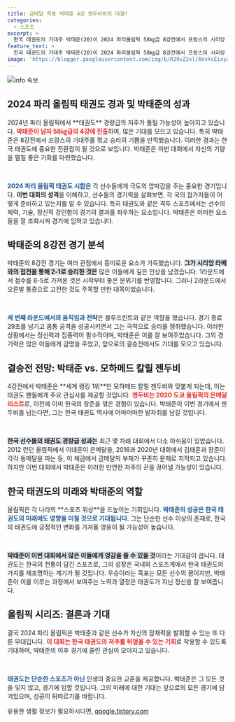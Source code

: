 ```yaml
---
title: 금메달 목표 박태준 4강 젠두비와의 대결!
categories:
  - 스포츠
excerpt: >
  한국 태권도의 기대주 박태준(20)이 2024 파리올림픽 58㎏급 8강전에서 프랑스의 시리앙 라베를 제압하고 4강 진출에 성공! 세계 랭킹 1위 젠두비와의 결승전이 기대되는 가운데, 금메달을 향한 도전이 시작된다.
feature_text: >
  한국 태권도의 기대주 박태준(20)이 2024 파리올림픽 58㎏급 8강전에서 프랑스의 시리앙 라베를 제압하고 4강 진출에 성공! 세계 랭킹 1위 젠두비와의 결승전이 기대되는 가운데, 금메달을 향한 도전이 시작된다.
image: 'https://blogger.googleusercontent.com/img/b/R29vZ2xl/AVvXsEixyZcFfHzMRdzZMjFBmAUKJYCLCGyLL1o632UiGVXcaFdKo_bkvkuCioo0uUKlGfBVcT3P84aROyZIXSBEx3Aw5nCQ3pTgDom1WDC4m8eifvWiAmWEEVb4x6G_l8C0QH225ldMjyaFvpxGEBGNO37VmDTDMHGhJPq73UglMfDca1-0aw/s1600/blogspot.png'
---
```


<p><img src="https://blogger.googleusercontent.com/img/b/R29vZ2xl/AVvXsEixyZcFfHzMRdzZMjFBmAUKJYCLCGyLL1o632UiGVXcaFdKo_bkvkuCioo0uUKlGfBVcT3P84aROyZIXSBEx3Aw5nCQ3pTgDom1WDC4m8eifvWiAmWEEVb4x6G_l8C0QH225ldMjyaFvpxGEBGNO37VmDTDMHGhJPq73UglMfDca1-0aw/s1600/blogspot.png" alt="info 속보" /></p>

<h2 data-ke-size="size26">2024 파리 올림픽 태권도 경과 및 박태준의 성과</h2>

<p data-ke-size="size16">2024년 파리 올림픽에서 **태권도** 경량급의 저주가 풀릴 가능성이 높아지고 있습니다. <b><span style="color: #ee2323;">박태준이 남자 58㎏급의 4강에 진출</span></b>하여, 많은 기대를 모으고 있습니다. 특히 박태준은 8강전에서 프랑스의 기대주를 꺾고 승리의 기쁨을 만끽했습니다. 이러한 경과는 한국 태권도에 중요한 전환점이 될 것으로 보입니다. 박태준은 이번 대회에서 자신의 기량을 펼칠 좋은 기회를 마련했습니다.</p>

<p data-ke-size="size16">&nbsp;</p>

<p><b><span style="color: #1a5490;">2024 파리 올림픽 태권도 시합은</span></b> 각 선수들에게 극도의 압박감을 주는 중요한 경기입니다. <strong>이번 대회의 성격</strong>을 이해하고, 선수들의 경기력을 살펴보면, 각 국의 참가자들이 어떻게 준비하고 있는지를 알 수 있습니다. 특히 태권도와 같은 격투 스포츠에서는 선수의 체력, 기술, 정신적 강인함이 경기의 결과를 좌우하는 요소입니다. 박태준은 이러한 요소들을 잘 조화시켜 경기에 임하고 있습니다.</p>

<h2 data-ke-size="size26">박태준의 8강전 경기 분석</h2>

<p data-ke-size="size16">박태준의 8강전 경기는 여러 관점에서 흥미로운 요소가 가득했습니다. <b><span style="background-color: #21538527;">그가 시리앙 라베와의 접전을 통해 2-1로 승리한 것은</span></b> 많은 이들에게 깊은 인상을 남겼습니다. 1라운드에서 점수를 8-5로 가져온 것은 시작부터 좋은 분위기를 반영합니다. 그러나 2라운드에서 오른발 통증으로 고전한 것도 주목할 만한 대목이었습니다.</p>

<p data-ke-size="size16">&nbsp;</p>

<p><b><span style="color: #1a5490;">세 번째 라운드에서의 움직임과 전략</span></b>은 블루프린트와 같은 역할을 했습니다. 경기 종료 29초를 남기고 몸통 공격을 성공시키면서 그는 극적으로 승리를 쟁취했습니다. 이러한 상황에서는 정신력과 집중력이 필수적이며, 박태준은 이를 잘 보여주었습니다. 그의 경기력은 많은 이들에게 감명을 주었고, 앞으로의 결승전에서도 기대를 모으고 있습니다.</p>

<h2 data-ke-size="size26">결승전 전망: 박태준 vs. 모하메드 칼릴 젠두비</h2>

<p data-ke-size="size16">4강전에서 박태준은 **세계 랭킹 1위**인 모하메드 칼릴 젠두비와 맞붙게 되는데, 이는 태권도 팬들에게 주요 관심사를 제공할 것입니다. <b><span style="color: #ee2323;">젠두비는 2020 도쿄 올림픽의 은메달리스트</span></b>로, 이전에 이미 한국의 장준을 꺾은 경험이 있습니다. 박태준이 이번 경기에서 젠두비를 넘는다면, 그는 한국 태권도 역사에 어마어마한 발자취를 남길 것입니다.</p>

<p data-ke-size="size16">&nbsp;</p>

<p><b><span style="background-color: #21538527;">한국 선수들의 태권도 경량급 성과는</span></b> 최근 몇 차례 대회에서 다소 아쉬움이 있었습니다. 2012 런던 올림픽에서 이대훈이 은메달을, 2016과 2020년 대회에서 김태훈과 장준이 각각 동메달을 따는 등, 이 체급에서 금메달의 부재가 꾸준히 문제로 지적되고 있습니다. 하지만 이번 대회에서 박태준은 이러한 만연한 저주의 끈을 끊어낼 가능성이 있습니다.</p>

<h2 data-ke-size="size26">한국 태권도의 미래와 박태준의 역할</h2>

<p data-ke-size="size16">올림픽은 각 나라의 **스포츠 위상**을 드높이는 기회입니다. <b><span style="color: #1a5490;">박태준의 성공은 한국 태권도의 미래에도 영향을 미칠 것으로 기대됩니다</span></b>. 그는 단순한 선수 이상의 존재로, 한국의 태권도에 긍정적인 변화를 가져올 영웅이 될 가능성이 높습니다.</p>

<p data-ke-size="size16">&nbsp;</p>

<p><b><span style="background-color: #21538527;">박태준이 이번 대회에서 많은 이들에게 영감을 줄 수 있을 것</span></b>이라는 기대감이 큽니다. 태권도는 한국의 전통이 담긴 스포츠로, 그의 성장은 국내외 스포츠계에서 한국 태권도의 가치를 재조명하는 계기가 될 것입니다. 우승이라는 목표는 모든 선수의 꿈이지만, 박태준이 이를 이루는 과정에서 보여주는 노력과 열정은 태권도가 지닌 정신을 잘 보여줍니다.</p>

<h2 data-ke-size="size26">올림픽 시리즈: 결론과 기대</h2>

<p data-ke-size="size16">결국 2024 파리 올림픽은 박태준과 같은 선수가 자신의 잠재력을 발휘할 수 있는 또 다른 무대입니다. <b><span style="color: #ee2323;">이 대회는 한국 태권도의 저주를 뒤엎을 수 있는 기회</span></b>로 작용할 수 있도록 기대하며, 박태준의 이후 경기에 쏠린 관심이 모아지고 있습니다.</p>

<p data-ke-size="size16">&nbsp;</p>

<p><b><span style="color: #1a5490;">태권도는 단순한 스포츠가 아닌</span></b> 인생의 중요한 교훈을 제공합니다. 박태준은 그 모든 것을 잊지 않고, 경기에 임할 것입니다. 그의 미래에 대한 기대는 앞으로의 모든 경기에 담겨있으며, 성공이 뒤따르기를 바랍니다.</p>
유용한 생활 정보가 필요하시다면, <a href="https://qoogle.tistory.com" rel="dofollow">qoogle.tistory.com</a>


